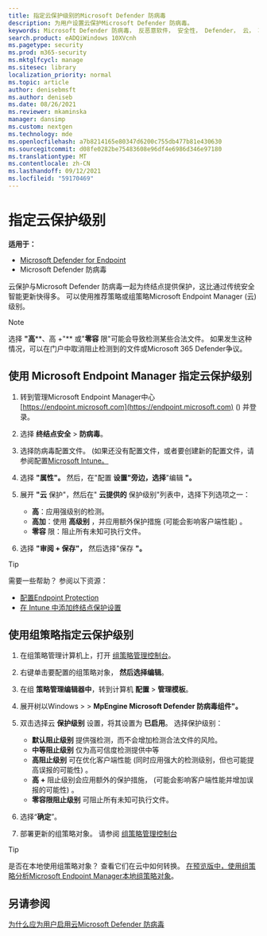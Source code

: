 ```yaml
---
title: 指定云保护级别的Microsoft Defender 防病毒
description: 为用户设置云保护Microsoft Defender 防病毒。
keywords: Microsoft Defender 防病毒， 反恶意软件， 安全性， Defender， 云， 攻击性， 保护级别
search.product: eADQiWindows 10XVcnh
ms.pagetype: security
ms.prod: m365-security
ms.mktglfcycl: manage
ms.sitesec: library
localization_priority: normal
ms.topic: article
author: denisebmsft
ms.author: deniseb
ms.date: 08/26/2021
ms.reviewer: mkaminska
manager: dansimp
ms.custom: nextgen
ms.technology: mde
ms.openlocfilehash: a7b8214165e80347d6200c755db477b81e430630
ms.sourcegitcommit: d08fe0282be75483608e96df4e6986d346e97180
ms.translationtype: MT
ms.contentlocale: zh-CN
ms.lasthandoff: 09/12/2021
ms.locfileid: "59170469"
---
```

# <a name="specify-the-cloud-protection-level"></a>指定云保护级别

**适用于：**

- [Microsoft Defender for Endpoint](/microsoft-365/security/defender-endpoint/)
- Microsoft Defender 防病毒

云保护与Microsoft Defender 防病毒一起为终结点提供保护，这比通过传统安全智能更新快得多。 可以使用推荐策略或组策略Microsoft Endpoint Manager (云) 级别。

> [!NOTE]
> 选择 **"高****、高 +"** 或"**零容** 限"可能会导致检测某些合法文件。 如果发生这种情况，可以在门户中取消阻止检测到的文件或Microsoft 365 Defender争议。

## <a name="use-microsoft-endpoint-manager-to-specify-the-level-of-cloud-protection"></a>使用 Microsoft Endpoint Manager 指定云保护级别

1. 转到管理Microsoft Endpoint Manager中心 [https://endpoint.microsoft.com](https://endpoint.microsoft.com) () 并登录。

2. 选择 **终结点安全**  >  **防病毒**。

3. 选择防病毒配置文件。  (如果还没有配置文件，或者要创建新的配置文件，请参阅配置[Microsoft Intune。](/intune/device-restrictions-configure)

4. 选择 **"属性"。** 然后，在"配置 **设置"旁边，选择**"编辑 **"。**

5. 展开 **"云** 保护"，然后在" **云提供的** 保护级别"列表中，选择下列选项之一：

    - **高**：应用强级别的检测。
    - **高加**：使用 **高级别** ，并应用额外保护措施 (可能会影响客户端性能) 。
    - **零容** 限：阻止所有未知可执行文件。

6. 选择 **"审阅 + 保存"，** 然后选择"保存 **"。** 

> [!TIP]
> 需要一些帮助？ 参阅以下资源：
> - [配置Endpoint Protection](/mem/configmgr/protect/deploy-use/endpoint-protection-configure)
> - [在 Intune 中添加终结点保护设置](/mem/intune/protect/endpoint-protection-configure)
  

## <a name="use-group-policy-to-specify-the-level-of-cloud-protection"></a>使用组策略指定云保护级别

1.  在组策略管理计算机上，打开 [组策略管理控制台](/previous-versions/windows/it-pro/windows-server-2008-R2-and-2008/cc731212(v=ws.11))。

2. 右键单击要配置的组策略对象， **然后选择编辑**。

3.  在组 **策略管理编辑器中**，转到计算机 **配置**  >  **管理模板**。

4.  展开树以Windows   >    >  **MpEngine Microsoft Defender 防病毒组件"。**

5.  双击选择云 **保护级别** 设置，将其设置为 **已启用**。 选择保护级别：

    - **默认阻止级别** 提供强检测，而不会增加检测合法文件的风险。
    - **中等阻止级别** 仅为高可信度检测提供中等
    - **高阻止级别** 可在优化客户端性能 (同时应用强大的检测级别，但也可能提高误报的可能性) 。
    - **高 +** 阻止级别会应用额外的保护措施， (可能会影响客户端性能并增加误报的可能性) 。
    - **零容限阻止级别** 可阻止所有未知可执行文件。

6. 选择“**确定**”。

7. 部署更新的组策略对象。 请参阅 [组策略管理控制台](/windows/win32/srvnodes/group-policy)

> [!TIP]
> 是否在本地使用组策略对象？ 查看它们在云中如何转换。 [在预览版中，使用组策略分析Microsoft Endpoint Manager本地组策略对象](/mem/intune/configuration/group-policy-analytics)。 
  
## <a name="see-also"></a>另请参阅

[为什么应为用户启用云Microsoft Defender 防病毒](why-cloud-protection-should-be-on-mdav.md)
